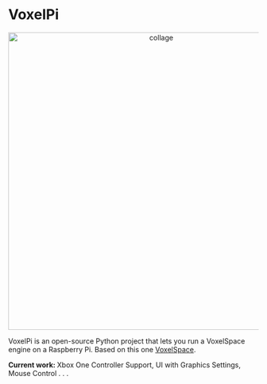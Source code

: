 # VoxelPi

<p align="center">
  <img src="/Media/voxelpi.gif" width="600" alt="collage">
</p>


VoxelPi is an open-source Python project that lets you run a VoxelSpace engine on a Raspberry Pi. Based on this one [VoxelSpace](https://github.com/s-macke/VoxelSpace).


<b>Current work: </b> Xbox One Controller Support, UI with Graphics Settings, Mouse Control . . . 
